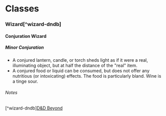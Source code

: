 Classes
======

### Wizard[^wizard-dndb]
#### Conjuration Wizard
##### Minor Conjuration
  * A conjured lantern, candle, or torch sheds light as if it were a real, illuminating object, but at half the distance of the "real" item.
  * A conjured food or liquid can be consumed, but does not offer any nutritious (or intoxicating) effects. The food is particularly bland. Wine is a tinge sour.

###### Notes
[^wizard-dndb][D&D Beyond](https://www.dndbeyond.com/classes/wizard)
